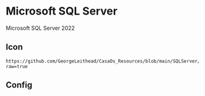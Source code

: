 # Microsoft SQL Server
Microsoft SQL Server 2022

## Icon
```text
https://github.com/GeorgeLeithead/CasaOs_Resources/blob/main/SQLServer/sqlserver.png?raw=true
```

## Config
